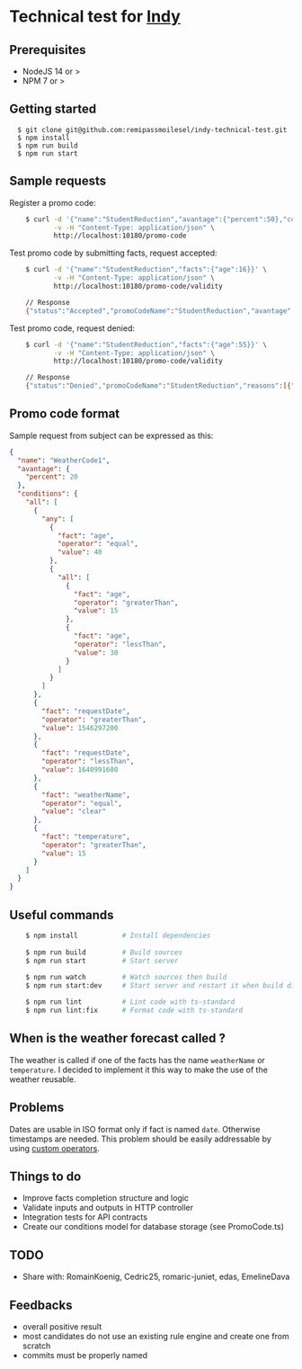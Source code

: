 # Technical test for [Indy](https://www.indy.fr/)

## Prerequisites

- NodeJS 14 or >
- NPM 7 or > 


## Getting started

```
  $ git clone git@github.com:remipassmoilesel/indy-technical-test.git
  $ npm install
  $ npm run build
  $ npm run start
```


## Sample requests

Register a promo code:  
```bash
    $ curl -d '{"name":"StudentReduction","avantage":{"percent":50},"conditions":{"all":[{"fact":"age","operator":"greaterThan","value":15},{"fact":"age","operator":"lessThan","value":18}]}}' \
           -v -H "Content-Type: application/json" \
           http://localhost:10180/promo-code
```

Test promo code by submitting facts, request accepted:    
```bash
    $ curl -d '{"name":"StudentReduction","facts":{"age":16}}' \
           -v -H "Content-Type: application/json" \
           http://localhost:10180/promo-code/validity

    // Response
    {"status":"Accepted","promoCodeName":"StudentReduction","avantage":{"percent":50}}
```

Test promo code, request denied:    
```bash
    $ curl -d '{"name":"StudentReduction","facts":{"age":55}}' \
           -v -H "Content-Type: application/json" \
           http://localhost:10180/promo-code/validity

    // Response
    {"status":"Denied","promoCodeName":"StudentReduction","reasons":[{"text":"age MUST BE lessThan THAN/TO 18","fact":"age","operator":"lessThan","value":"18"}]}
```

## Promo code format

Sample request from subject can be expressed as this:  

```json
{
  "name": "WeatherCode1",
  "avantage": {
    "percent": 20
  },
  "conditions": {
    "all": [
      {
        "any": [
          {
            "fact": "age",
            "operator": "equal",
            "value": 40
          },
          {
            "all": [
              {
                "fact": "age",
                "operator": "greaterThan",
                "value": 15
              },
              {
                "fact": "age",
                "operator": "lessThan",
                "value": 30
              }
            ]
          }
        ]
      },
      {
        "fact": "requestDate",
        "operator": "greaterThan",
        "value": 1546297200
      },
      {
        "fact": "requestDate",
        "operator": "lessThan",
        "value": 1640991600
      },
      {
        "fact": "weatherName",
        "operator": "equal",
        "value": "clear"
      },
      {
        "fact": "temperature",
        "operator": "greaterThan",
        "value": 15
      }
    ]
  }
}
```


## Useful commands

```bash
    $ npm install           # Install dependencies
    
    $ npm run build         # Build sources
    $ npm run start         # Start server
    
    $ npm run watch         # Watch sources then build
    $ npm run start:dev     # Start server and restart it when build directory changes

    $ npm run lint          # Lint code with ts-standard      
    $ npm run lint:fix      # Format code with ts-standard
```

## When is the weather forecast called ? 

The weather is called if one of the facts has the name `weatherName` or `temperature`. I decided to implement it this way 
to make the use of the weather reusable. 


## Problems 

Dates are usable in ISO format only if fact is named `date`. Otherwise timestamps are needed. This problem should be easily 
addressable by using [custom operators](https://github.com/CacheControl/json-rules-engine/blob/master/examples/06-custom-operators.js).


## Things to do

- Improve facts completion structure and logic
- Validate inputs and outputs in HTTP controller
- Integration tests for API contracts
- Create our conditions model for database storage (see PromoCode.ts)


## TODO

- Share with: RomainKoenig, Cedric25, romaric-juniet, edas, EmelineDava


## Feedbacks

- overall positive result
- most candidates do not use an existing rule engine and create one from scratch
- commits must be properly named
